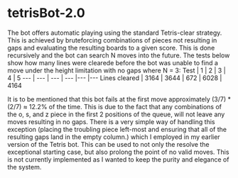 # tetrisBot-2.0
The bot offers automatic playing using the standard Tetris-clear strategy. This is achieved by bruteforcing combinations of pieces not resulting in gaps and evaluating the resulting boards to a given score. This is done recursively and the bot can search N moves into the future. The tests below show how many lines were clearede before the bot was unable to find a move under the height limitation with no gaps where N = 3: 
Test | 1 | 2 | 3 | 4 | 5
--- | --- | --- | --- |--- |---
Lines cleared | 3164 | 3644 | 672 | 6028 | 4164

It is to be mentioned that this bot fails at the first move approximately (3/7) * (2/7) ≈ 12.2% of the time. This is due to the fact that any combinations of the o, s, and z piece in the first 2 positions of the queue, will not leave any moves resulting in no gaps. There is a very simple way of handling this exception (placing the troubling piece left-most and ensuring that all of the resulting gaps land in the empty column.) which I employed in my earlier version of the Tetris bot. This can be used to not only the resolve the exceptional starting case, but also prolong the point of no valid moves. This is not currently implemented as I wanted to keep the purity and elegance of the system.

